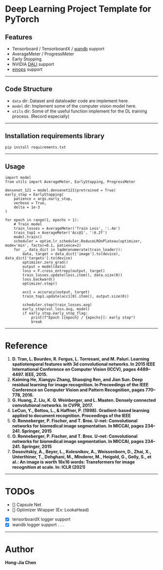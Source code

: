 # Deep Learning Project Template for PyTorch

## Features
+ Tensorboard / TensorboardX / [wandb](https://wandb.ai/site) support
+ AverageMeter / ProgressMeter
+ Early Stopping
+ NVIDIA [DALI](https://developer.nvidia.com/dali) support
+ [einops](https://github.com/arogozhnikov/einops) support
---
## Code Structure
+ ```data```  dir:
    Dataset and dataloader code are implement here.
+ ```model``` dir:
    Implement some of the computer vision model here.
+ ```utils``` dir:
    Some of the useful function implement for the DL training process. (Record especially)
---
## Installation requirements library
```python=
pip install requirements.txt
```
---
## Usage
```python=
import model
from utils import AverageMeter, EarlyStopping, ProgressMeter

densenet_121 = model.densenet121(pretrained = True)
early_stop = EarlyStopping(
    patience = args.early_stop,
    verbose = True,
    delta = 1e-3
)

for epoch in range(1, epochs + 1):
    # Train model
    train_losses = AverageMeter('Train Loss', ':.4e')
    train_top1 = AverageMeter('Acc@1', ':6.2f')
    model.train()
    scheduler = optim.lr_scheduler.ReduceLROnPlateau(optimizer, mode='min', factor=0.1, patience=2)
    for _, data_dict in tqdm(enumerate(train_loader)):
        data, target = data_dict['image'].to(device), data_dict['targets'].to(device)
        optimizer.zero_grad()
        output = model(data)
        loss = F.cross_entropy(output, target)
        train_losses.update(loss.item(), data.size(0))
        loss.backward()
        optimizer.step()

        acc1 = accuracy(output, target)
        train_top1.update(acc1[0].item(), output.size(0))

        scheduler.step(train_losses.avg)
        early_stop(val_loss.avg, model)
        if early_stop.early_stop_flag:
            print(f"Epoch [{epoch} / {epochs}]: early stop")
            break
```
---
# Reference
1. **D. Tran, L. Bourdev, R. Fergus, L. Torresani, and M. Paluri.
Learning spatiotemporal features with 3d convolutional networks.
In 2015 IEEE International Conference on Computer
Vision (ICCV), pages 4489–4497. IEEE, 2015.**
2. **Kaiming He, Xiangyu Zhang, Shaoqing Ren, and Jian Sun. Deep residual learning for image recognition. In Proceedings of the IEEE Conference on Computer Vision and Pattern
Recognition, pages 770–778, 2016.**
3. **G. Huang, Z. Liu, K. Q. Weinberger, and L. Maaten. Densely
connected convolutional networks. In CVPR, 2017.**
4. **LeCun, Y., Bottou, L., & Haffner, P. (1998). Gradient-based learning applied to document recognition. Proceedings of the IEEE**
5. **O. Ronneberger, P. Fischer, and T. Brox. U-net: Convolutional networks for biomedical image segmentation. In MICCAI, pages 234–241. Springer, 2015**
6. **O. Ronneberger, P. Fischer, and T. Brox. U-net: Convolutional networks for biomedical image segmentation. In MICCAI, pages 234–241. Springer, 2015**
7. **Dosovitskiy, A., Beyer, L., Kolesnikov, A., Weissenborn, D., Zhai, X., Unterthiner,
T., Dehghani, M., Minderer, M., Heigold, G., Gelly, S., et al.: An image is worth
16x16 words: Transformers for image recognition at scale. In: ICLR (2021)**
---
# TODOs
- [] Capsule Net
- [] Optimizer Wrapper (Ex: LookaHead)
- [x] tensorboardX logger support
- [x] wandb logger support
.
.
.
---
# Author
**Hong-Jia Chen**

